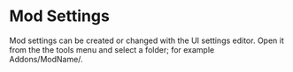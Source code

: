 # Mod Settings

Mod settings can be created or changed with the UI settings editor. Open it from
the the tools menu and select a folder; for example Addons/ModName/.
